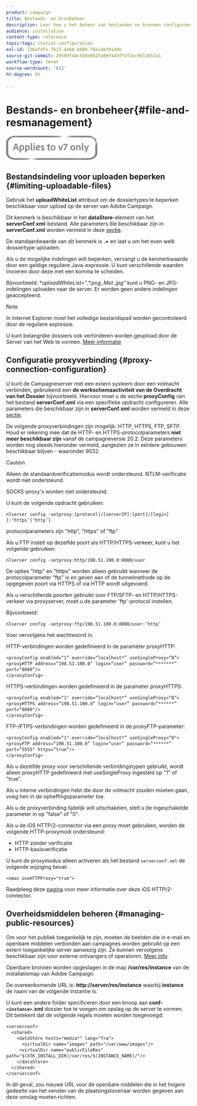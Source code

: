 ```yaml
---
product: campaign
title: Bestands- en bronbeheer
description: Leer hoe u het beheer van bestanden en bronnen configureert in de campagne
audience: installation
content-type: reference
topic-tags: initial-configuration
exl-id: 236afdfe-fb23-4ebb-b000-76e14bf01d9e
source-git-commit: 20509f44c5b8e0827a09f44dffdf2ec9d11652a1
workflow-type: tm+mt
source-wordcount: '612'
ht-degree: 0%

---
```


# Bestands- en bronbeheer{#file-and-resmanagement}

![](../../assets/v7-only.svg)

## Bestandsindeling voor uploaden beperken {#limiting-uploadable-files}

Gebruik het **uploadWhiteList** attribuut om de dossiertypes te beperken beschikbaar voor upload op de server van Adobe Campaign.

Dit kenmerk is beschikbaar in het **dataStore**-element van het **serverConf.xml**-bestand. Alle parameters die beschikbaar zijn in **serverConf.xml** worden vermeld in deze [sectie](../../installation/using/the-server-configuration-file.md).

De standaardwaarde van dit kenmerk is **.+** en laat u om het even welk dossiertype uploaden.

Als u de mogelijke indelingen wilt beperken, vervangt u de kenmerkwaarde door een geldige reguliere Java-expressie. U kunt verschillende waarden invoeren door deze met een komma te scheiden.

Bijvoorbeeld: **uploadWhiteList=&quot;.*.png,.Met *.jpg&quot;** kunt u PNG- en JPG-indelingen uploaden naar de server. Er worden geen andere indelingen geaccepteerd.

>[!NOTE]
>
>In Internet Explorer moet het volledige bestandspad worden gecontroleerd door de reguliere expressie.

U kunt belangrijke dossiers ook verhinderen worden geupload door de Server van het Web te vormen. [Meer informatie](web-server-configuration.md)

## Configuratie proxyverbinding {#proxy-connection-configuration}

U kunt de Campagneserver met een extern systeem door een volmacht verbinden, gebruikend een **de werkschemaactiviteit van de Overdracht van het Dossier** bijvoorbeeld. Hiervoor moet u de sectie **proxyConfig** van het bestand **serverConf.xml** via een specifieke opdracht configureren. Alle parameters die beschikbaar zijn in **serverConf.xml** worden vermeld in deze [sectie](../../installation/using/the-server-configuration-file.md).

De volgende proxyverbindingen zijn mogelijk: HTTP, HTTPS, FTP, SFTP. Houd er rekening mee dat de HTTP- en HTTPS-protocolparameters **niet meer beschikbaar zijn** vanaf de campagneversie 20.2. Deze parameters worden nog steeds hieronder vermeld, aangezien ze in eerdere gebouwen beschikbaar blijven - waaronder 9032.

>[!CAUTION]
>
>Alleen de standaardverificatiemodus wordt ondersteund. NTLM-verificatie wordt niet ondersteund.
>
>SOCKS-proxy&#39;s worden niet ondersteund.

U kunt de volgende opdracht gebruiken:

```
nlserver config -setproxy:[protocol]/[serverIP]:[port]/[login][:‘https’|'http’]
```

protocolparameters zijn &quot;http&quot;, &quot;https&quot; of &quot;ftp&quot;.

Als u FTP instelt op dezelfde poort als HTTP/HTTPS-verkeer, kunt u het volgende gebruiken:

```
nlserver config -setproxy:http/198.51.100.0:8080/user
```

De opties &quot;http&quot; en &quot;https&quot; worden alleen gebruikt wanneer de protocolparameter &quot;ftp&quot; is en geven aan of de tunnelmethode op de opgegeven poort via HTTPS of via HTTP wordt uitgevoerd.

Als u verschillende poorten gebruikt voor FTP/SFTP- en HTTP/HTTPS-verkeer via proxyserver, moet u de parameter &#39;ftp&#39;-protocol instellen.


Bijvoorbeeld:

```
nlserver config -setproxy:ftp/198.51.100.0:8080/user:’http’
```

Voer vervolgens het wachtwoord in.

HTTP-verbindingen worden gedefinieerd in de parameter proxyHTTP:

```
<proxyConfig enabled=“1” override=“localhost*” useSingleProxy=“0”>
<proxyHTTP address=“198.51.100.0" login=“user” password=“*******” port=“8080”/>
</proxyConfig>
```

HTTPS-verbindingen worden gedefinieerd in de parameter proxyHTTPS:

```
<proxyConfig enabled=“1" override=“localhost*” useSingleProxy=“0">
<proxyHTTPS address=“198.51.100.0” login=“user” password=“******” port=“8080"/>
</proxyConfig>
```

FTP-/FTPS-verbindingen worden gedefinieerd in de proxyFTP-parameter:

```
<proxyConfig enabled=“1" override=“localhost*” useSingleProxy=“0">
<proxyFTP address=“198.51.100.0” login=“user” password=“******” port=“5555" https=”true”/>
</proxyConfig>
```

Als u dezelfde proxy voor verschillende verbindingstypen gebruikt, wordt alleen proxyHTTP gedefinieerd met useSingleProxy ingesteld op &quot;1&quot; of &quot;true&quot;.

Als u interne verbindingen hebt die door de volmacht zouden moeten gaan, voeg hen in de opheffingsparameter toe.

Als u de proxyverbinding tijdelijk wilt uitschakelen, stelt u de ingeschakelde parameter in op &quot;false&quot; of &quot;0&quot;.

Als u de iOS HTTP/2-connector via een proxy moet gebruiken, worden de volgende HTTP-proxymodi ondersteund:

* HTTP zonder verificatie
* HTTP-basisverificatie

U kunt de proxymodus alleen activeren als het bestand `serverconf.xml` de volgende wijziging bevat:

```
<nmac useHTTPProxy="true">
```

Raadpleeg deze [pagina](../../delivery/using/about-mobile-app-channel.md) voor meer informatie over deze iOS HTTP/2-connector.

## Overheidsmiddelen beheren {#managing-public-resources}

Om voor het publiek toegankelijk te zijn, moeten de beelden die in e-mail en openbare middelen verbonden aan campagnes worden gebruikt op een extern toegankelijke server aanwezig zijn. Ze kunnen vervolgens beschikbaar zijn voor externe ontvangers of operatoren. [Meer info](../../installation/using/deploying-an-instance.md#managing-public-resources).

Openbare bronnen worden opgeslagen in de map **/var/res/instance** van de installatiemap van Adobe Campaign.

De overeenkomende URL is: **http://server/res/instance** waarbij **instance** de naam van de volgende instantie is.

U kunt een andere folder specificeren door een knoop aan **conf-`<instance>`.xml** dossier toe te voegen om opslag op de server te vormen. Dit betekent dat de volgende regels moeten worden toegevoegd:

```
<serverconf>
  <shared>
    <dataStore hosts="media*" lang="fra">
      <virtualDir name="images" path="/var/www/images"/>
     <virtualDir name="publicFileRes" path="$(XTK_INSTALL_DIR)/var/res/$(INSTANCE_NAME)/"/>
    </dataStore>
  </shared>
</serverconf>
```

In dit geval, zou nieuwe URL voor de openbare middelen die in het hogere gedeelte van het venster van de plaatsingstovenaar worden gegeven aan deze omslag moeten richten.
